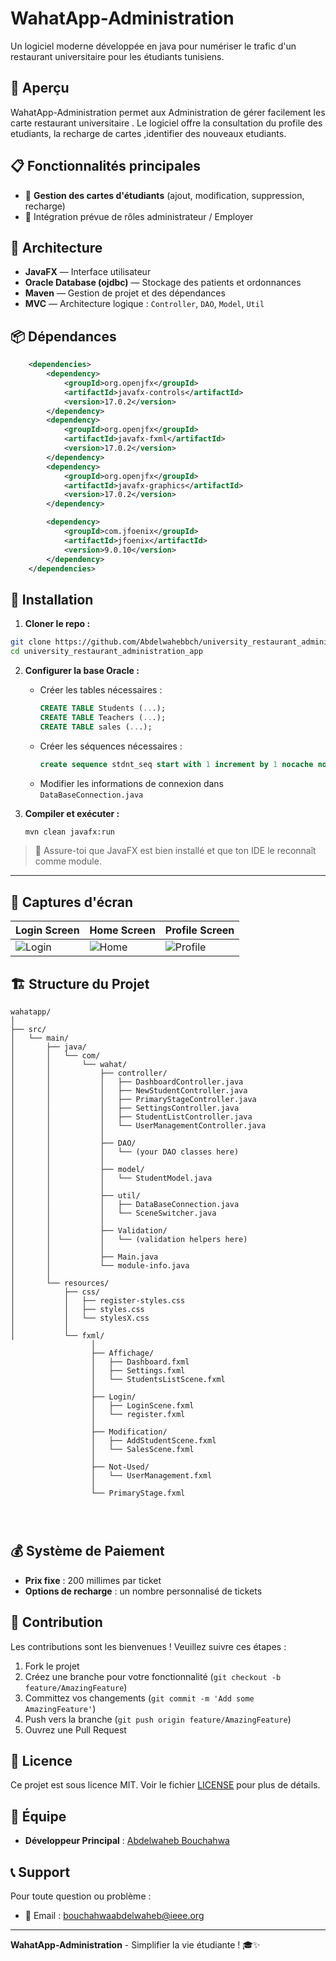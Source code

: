 # WahatApp-Administration

Un logiciel moderne développée en java pour numériser le trafic d'un restaurant universitaire pour les étudiants tunisiens.

## 📱 Aperçu

WahatApp-Administration permet aux Administration de gérer facilement les carte restaurant universitaire . Le logiciel offre la consultation du profile des etudiants, la recharge de cartes ,identifier des nouveaux etudiants.

## 📋 Fonctionnalités principales

- 📁 **Gestion des cartes d'étudiants** (ajout, modification, suppression, recharge)
- 🔐 Intégration prévue de rôles administrateur / Employer

## 🧱 Architecture

- **JavaFX** — Interface utilisateur
- **Oracle Database (ojdbc)** — Stockage des patients et ordonnances
- **Maven** — Gestion de projet et des dépendances
- **MVC** — Architecture logique : `Controller`, `DAO`, `Model`, `Util`

## 📦 Dépendances

```xml
    <dependencies>
        <dependency>
            <groupId>org.openjfx</groupId>
            <artifactId>javafx-controls</artifactId>
            <version>17.0.2</version>
        </dependency>
        <dependency>
            <groupId>org.openjfx</groupId>
            <artifactId>javafx-fxml</artifactId>
            <version>17.0.2</version>
        </dependency>
        <dependency>
            <groupId>org.openjfx</groupId>
            <artifactId>javafx-graphics</artifactId>
            <version>17.0.2</version>
        </dependency>

        <dependency>
            <groupId>com.jfoenix</groupId>
            <artifactId>jfoenix</artifactId>
            <version>9.0.10</version>
        </dependency>
    </dependencies>
```

## 🚀 Installation


1. **Cloner le repo :**

```bash
git clone https://github.com/Abdelwahebbch/university_restaurant_administration_app.git
cd university_restaurant_administration_app
```

2. **Configurer la base Oracle :**
   - Créer les tables nécessaires :
     ```sql
     CREATE TABLE Students (...);
     CREATE TABLE Teachers (...);
     CREATE TABLE sales (...);
     ```
   - Créer les séquences nécessaires :
     ```sql
     create sequence stdnt_seq start with 1 increment by 1 nocache nocycle;
     ```
   - Modifier les informations de connexion dans `DataBaseConnection.java`

3. **Compiler et exécuter :**
   ```bash
   mvn clean javafx:run
   ```

> 📌 Assure-toi que JavaFX est bien installé et que ton IDE le reconnaît comme module.

---


## 📱 Captures d'écran

| Login Screen | Home Screen | Profile Screen |
|----------------|----------|------------|
| ![Login](images/login.png) | ![Home](images/home.png) | ![Profile](images/profile.png) |

## 🏗️ Structure du Projet

```
wahatapp/
│
├── src/
│   └── main/
│       ├── java/
│       │   └── com/
│       │       └── wahat/
│       │           ├── controller/
│       │           │   ├── DashboardController.java
│       │           │   ├── NewStudentController.java
│       │           │   ├── PrimaryStageController.java
│       │           │   ├── SettingsController.java
│       │           │   ├── StudentListController.java
│       │           │   └── UserManagementController.java
│       │           │
│       │           ├── DAO/
│       │           │   └── (your DAO classes here)
│       │           │
│       │           ├── model/
│       │           │   └── StudentModel.java
│       │           │
│       │           ├── util/
│       │           │   ├── DataBaseConnection.java
│       │           │   └── SceneSwitcher.java
│       │           │
│       │           ├── Validation/
│       │           │   └── (validation helpers here)
│       │           │
│       │           ├── Main.java
│       │           └── module-info.java
│       │
│       └── resources/
│           ├── css/
│           │   ├── register-styles.css
│           │   ├── styles.css
│           │   └── stylesX.css
│           │
│           └── fxml/
                  │
                  ├── Affichage/
                  │   ├── Dashboard.fxml
                  │   ├── Settings.fxml
                  │   └── StudentsListScene.fxml
                  │
                  ├── Login/
                  │   ├── LoginScene.fxml
                  │   └── register.fxml
                  │
                  ├── Modification/
                  │   ├── AddStudentScene.fxml
                  │   └── SalesScene.fxml
                  │
                  ├── Not-Used/
                  │   └── UserManagement.fxml
                  │
                  └── PrimaryStage.fxml


          

```

## 💰 Système de Paiement

- **Prix fixe** : 200 millimes par ticket
- **Options de recharge** : un nombre personnalisé de tickets 




## 🤝 Contribution

Les contributions sont les bienvenues ! Veuillez suivre ces étapes :

1. Fork le projet
2. Créez une branche pour votre fonctionnalité (`git checkout -b feature/AmazingFeature`)
3. Committez vos changements (`git commit -m 'Add some AmazingFeature'`)
4. Push vers la branche (`git push origin feature/AmazingFeature`)
5. Ouvrez une Pull Request
   
## 📄 Licence

Ce projet est sous licence MIT. Voir le fichier [LICENSE](LICENSE) pour plus de détails.
## 👥 Équipe

- **Développeur Principal** : [Abdelwaheb Bouchahwa](https://github.com/Abdelwahebbch)
<!-- - **Designer UI/UX** : [Nom Designer](https://github.com/designer-username)-->

## 📞 Support

Pour toute question ou problème :

- 📧 Email : bouchahwaabdelwaheb@ieee.org

<!--
## 🙏 Remerciements

- Université de Gabes pour le partenariat
- Communauté Flutter pour les ressources
- Étudiants testeurs pour leurs retours
-->
---

**WahatApp-Administration** - Simplifier la vie étudiante ! 🎓✨

